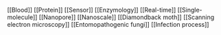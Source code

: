 [[Blood]]
[[Protein]]
[[Sensor]]
[[Enzymology]]
[[Real-time]]
[[Single-molecule]]
[[Nanopore]]
[[Nanoscale]]
[[Diamondback moth]]
[[Scanning electron microscopy]]
[[Entomopathogenic fungi]]
[[Infection process]]
